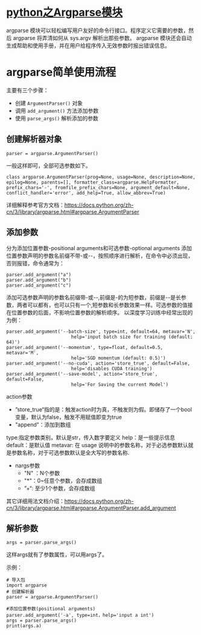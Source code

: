 # [python之Argparse模块](https://www.cnblogs.com/cuhm/p/10643765.html)

argparse 模块可以轻松编写用户友好的命令行接口。程序定义它需要的参数，然后 argparse 将弄清如何从 sys.argv 解析出那些参数。 argparse 模块还会自动生成帮助和使用手册，并在用户给程序传入无效参数时报出错误信息。

# argparse简单使用流程

主要有三个步骤：

- 创建 `ArgumentParser()` 对象
- 调用 `add_argument()` 方法添加参数
- 使用 `parse_args()` 解析添加的参数

## 创建解析器对象

```
parser = argparse.ArgumentParser()
```

一般这样即可，全部可选参数如下。

```
class argparse.ArgumentParser(prog=None, usage=None, description=None, epilog=None, parents=[], formatter_class=argparse.HelpFormatter, prefix_chars='-', fromfile_prefix_chars=None, argument_default=None, conflict_handler='error', add_help=True, allow_abbrev=True)
```

详细解释参考官方文档：https://docs.python.org/zh-cn/3/library/argparse.html#argparse.ArgumentParser

## 添加参数

分为添加位置参数-positional arguments和可选参数-optional arguments
添加位置参数声明的参数名前缀不带-或--，按照顺序进行解析，在命令中必须出现，否则报错，命令通常为：

```
parser.add_argument("a")
parser.add_argument("b")
parser.add_argument("c")
```

添加可选参数声明的参数名前缀带-或--,前缀是-的为短参数，前缀是--是长参数，两者可以都有，也可以只有一个,短参数和长参数效果一样。可选参数的值接在位置参数的后面，不影响位置参数的解析顺序。
以深度学习训练中经常出现的为例：

```
parser.add_argument('--batch-size', type=int, default=64, metavar='N',
                        help='input batch size for training (default: 64)')
parser.add_argument('--momentum', type=float, default=0.5, metavar='M',
                        help='SGD momentum (default: 0.5)')
parser.add_argument('--no-cuda', action='store_true', default=False,
                        help='disables CUDA training')
parser.add_argument('--save-model', action='store_true', default=False,
                        help='For Saving the current Model')
```

action参数

- ”store_true“指的是：触发action时为真，不触发则为假。即储存了一个bool变量，默认为false，触发不用赋值即变为true
- "append"：添加到数组

type:指定参数类别，默认是str，传入数字要定义
help：是一些提示信息
default：是默认值
metavar: 在 usage 说明中的参数名称，对于必选参数默认就是参数名称，对于可选参数默认是全大写的参数名称.

- nargs参数
  - "N" ：N个参数
  - "*"：0~任意个参数，会存成数组
  - ”+“: 至少1个参数，会存成数组

其它详细用法文档介绍：https://docs.python.org/zh-cn/3/library/argparse.html#argparse.ArgumentParser.add_argument

## 解析参数

```
args = parser.parse_args()
```

这样args就有了参数属性，可以用args了。

示例：

```
# 导入包
import argparse 
# 创建解析器
parser = argparse.ArgumentParser() 

#添加位置参数(positional arguments)
parser.add_argument('-a', type=int，help='input a int')
args = parser.parse_args()
print(args.a)
```